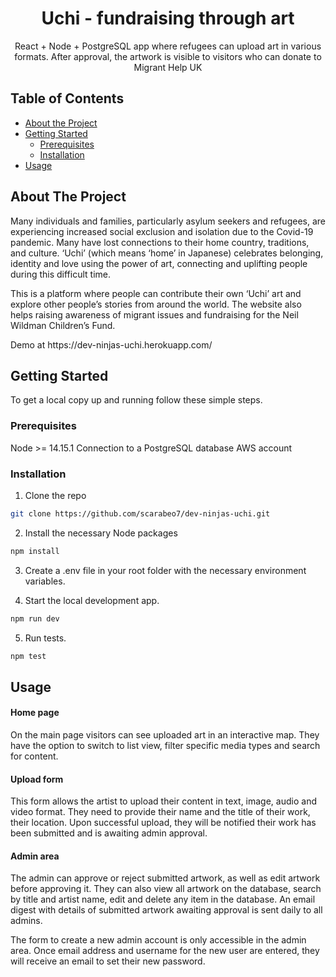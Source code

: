 <p align="center">

  <h1 align="center">Uchi - fundraising through art</h3>

  <p align="center">
    React + Node + PostgreSQL app where refugees can upload art in various formats. After approval, the artwork is visible to visitors who can donate to Migrant Help UK
  </p>
</p>

<!-- TABLE OF CONTENTS -->

## Table of Contents

- [About the Project](#about-the-project)
- [Getting Started](#getting-started)
  - [Prerequisites](#prerequisites)
  - [Installation](#installation)
- [Usage](#usage)

<!-- ABOUT THE PROJECT -->

## About The Project

<p>Many individuals and families, particularly asylum seekers and refugees, are experiencing increased social exclusion and isolation due to the Covid-19 pandemic. Many have lost connections to their home country, traditions, and culture. ‘Uchi’ (which means ‘home’ in Japanese) celebrates belonging, identity and love using the power of art, connecting and uplifting people during this difficult time. </p>

<p> This is a platform where people can contribute their own ‘Uchi’ art and explore other people’s stories from around the world. The website also helps raising awareness of migrant issues and fundraising for the Neil Wildman Children’s Fund.</p>

<p>Demo at https://dev-ninjas-uchi.herokuapp.com/</p>

<!-- GETTING STARTED -->

## Getting Started

To get a local copy up and running follow these simple steps.

### Prerequisites

Node >= 14.15.1
Connection to a PostgreSQL database
AWS account

### Installation

1. Clone the repo

```sh
git clone https://github.com/scarabeo7/dev-ninjas-uchi.git
```

2. Install the necessary Node packages

```sh
npm install
```

3. Create a .env file in your root folder with the necessary environment variables.

4. Start the local development app.

```sh
npm run dev
```

5. Run tests.

```sh
npm test
```

<!-- USAGE EXAMPLES -->

## Usage

#### Home page

<p>On the main page visitors can see uploaded art in an interactive map. They have the option to switch to list view, filter specific media types and search for content.</p>

<!-- SCREENSHOT EXAMPLE 
<p align="center">
	<img src="https://github.com/cbaggini/itinerary-generator-react/blob/master/search.png?raw=true" alt="drawing" width="800"/>
</p>
-->

#### Upload form

<p>This form allows the artist to upload their content in text, image, audio and video format. They need to provide their name and the title of their work, their location. Upon successful upload, they will be notified their work has been submitted and is awaiting admin approval.</p>

#### Admin area

<p>The admin can approve or reject submitted artwork, as well as edit artwork before approving it. They can also view all artwork on the database, search by title and artist name, edit and delete any item in the database. An email digest with details of submitted artwork awaiting approval is sent daily to all admins.</p>
<p>The form to create a new admin account is only accessible in the admin area. Once email address and username for the new user are entered, they will receive an email to set their new password.</p>

